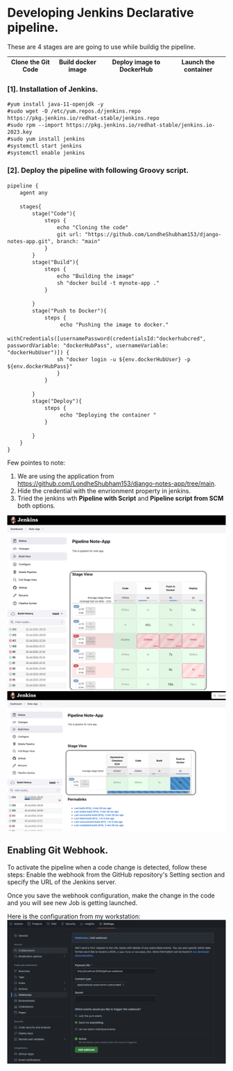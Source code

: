 # Developing Jenkins Declarative pipeline.

These are 4 stages are are going to use while buildig the pipeline.

| Clone the Git Code  | Build docker image | Deploy image to DockerHub | Launch the container
| ------------- | -------------- | ------------- | -------------- |


### [1]. Installation of Jenkins.
```
#yum install java-11-openjdk -y
#sudo wget -O /etc/yum.repos.d/jenkins.repo https://pkg.jenkins.io/redhat-stable/jenkins.repo
#sudo rpm --import https://pkg.jenkins.io/redhat-stable/jenkins.io-2023.key
#sudo yum install jenkins
#systemctl start jenkins
#systemctl enable jenkins
```

### [2]. Deploy the pipeline with following Groovy script.
```
pipeline {
    agent any
    
    stages{
        stage("Code"){
            steps {
                echo "Cloning the code"
                git url: "https://github.com/LondheShubham153/django-notes-app.git", branch: "main"
            }
        }
        stage("Build"){
            steps {
                echo "Building the image"
                sh "docker build -t mynote-app ."
            }
            
        }
        stage("Push to Docker"){
            steps {
                 echo "Pushing the image to docker."
                withCredentials([usernamePassword(credentialsId:"dockerhubcred", passwordVariable: "dockerHubPass", usernameVariable: "dockerHubUser")]) { 
                sh "docker login -u ${env.dockerHubUser} -p ${env.dockerHubPass}"
                }
            }
            
        }
        stage("Deploy"){
            steps {
                 echo "Deploying the container "    
            }
            
        }
    }
}
```


Few pointes to note:
1. We are using the application from https://github.com/LondheShubham153/django-notes-app/tree/main.
2. Hide the credential with the envrionment property in jenkins.
3. Tried the jenkins wth **Pipeline with Script** and **Pipeline script from SCM** both options.


![ Pipeline with Script](https://github.com/AkshaySJadhav/DevOps/blob/main/resource/Pipeline_From_Script.png)
![ Pipeline with Script](https://github.com/AkshaySJadhav/DevOps/blob/main/resource/Pipeline_Script_From_SCM.png)


## Enabling Git Webhook.

To activate the pipeline when a code change is detected, follow these steps: Enable the webhook from the GitHub repository's Setting section and specify the URL of the Jenkins server.

Once you save the webhook configuration, make the change in the code and you will see new Job is getting launched.

Here is the configuration from my workstation: <br>
![ Pipeline with Script](https://github.com/AkshaySJadhav/DevOps/blob/main/resource/git_webhook.png)

